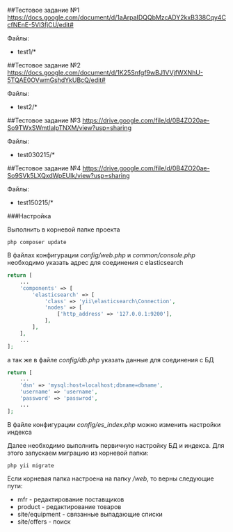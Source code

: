 ##Тестовое задание №1
https://docs.google.com/document/d/1aArpaIDQQbMzcADY2kxB338Cqy4CcfNEnE-5Vl3fjCU/edit#

Файлы:
* test1/*

##Тестовое задание №2
https://docs.google.com/document/d/1K25Snfgf9wBJ1VVjfWXNhU-5TQAE0OVwmGshdYkUBcQ/edit#

Файлы:
* test2/*

##Тестовое задание №3
https://drive.google.com/file/d/0B4ZO20ae-So9TWxSWmtIalpTNXM/view?usp=sharing

Файлы:
* test030215/*

##Тестовое задание №4
https://drive.google.com/file/d/0B4ZO20ae-So9SVk5LXQxdWpEUlk/view?usp=sharing

Файлы:

* test150215/*

###Настройка

Выполнить в корневой папке проекта

```
php composer update
```

В файлах конфигурации *config/web.php* и *common/console.php* необходимо указать адрес для соединения с elasticsearch

```php
return [
    ...
    'components' => [
        'elasticsearch' => [
            'class' => 'yii\elasticsearch\Connection',
            'nodes' => [
                ['http_address' => '127.0.0.1:9200'],
            ],
        ],
    ],
    ...
];
```

а так же в файле *config/db.php* указать данные для соединения с БД

```php
return [
    ...
    'dsn' => 'mysql:host=localhost;dbname=dbname',
    'username' => 'username',
    'password' => 'passwrod',
    ...
];
```

В файле конфигурации *config/es_index.php* можно изменить настройки индекса

Далее необходимо выполнить первичную настройку БД и индекса. Для этого запускаем миграцию из корневой папки:

```
php yii migrate
```

Если корневая папка настроена на папку */web*, то верны следующие пути:
* mfr - редактирование поставщиков
* product - редактирование товаров
* site/equipment - связанные выпадающие списки
* site/offers - поиск